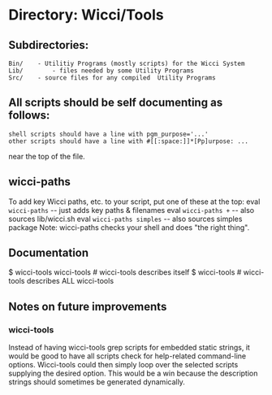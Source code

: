 # Directory: Wicci/Tools

## Subdirectories:
	Bin/	- Utilitiy Programs (mostly scripts) for the Wicci System
	Lib/		- files needed by some Utility Programs
	Src/	- source files for any compiled  Utility Programs

## All scripts should be self documenting as follows:
	shell scripts should have a line with pgm_purpose='...'
	other scripts should have a line with #[[:space:]]*[Pp]urpose: ...
near the top of the file.

## wicci-paths

To add key Wicci paths, etc. to your script, put one of these at the top:
	eval `wicci-paths`		-- just adds key paths & filenames
	eval `wicci-paths +`	-- also sources lib/wicci.sh
	eval `wicci-paths simples`	-- also sources simples package
Note: wicci-paths checks your shell and does "the right thing".

## Documentation

 $ wicci-tools wicci-tools	# wicci-tools describes itself
 $ wicci-tools		#  wicci-tools describes ALL wicci-tools

## Notes on future improvements

### wicci-tools

Instead of having wicci-tools grep scripts for embedded
static strings, it would be good to have all scripts check
for help-related command-line options.  Wicci-tools could
then simply loop over the selected scripts supplying the
desired option.  This would be a win because the description
strings should sometimes be generated dynamically.
